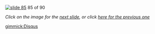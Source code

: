 [![slide 85](https://dl.dropboxusercontent.com/u/2977490/presentations/cookbook/img85.jpg)](86.md)
85 of 90

_Click on the image for the [next slide](86.md), or click [here for the previous one](84.md)_

[gimmick:Disqus](theodox-github)